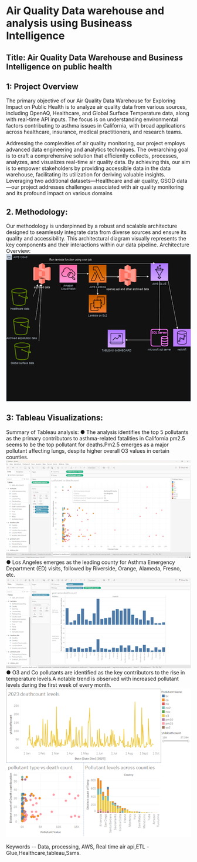 # Air Quality Data warehouse and analysis using Busineass Intelligence

## Title: Air Quality Data Warehouse and Business Intelligence on public health

## 1: Project Overview
The primary objective of our Air Quality Data Warehouse for Exploring Impact on Public Health is to analyze air quality data from various sources, including OpenAQ, Healthcare, and Global Surface Temperature data, along with real-time API inputs. The focus is on understanding environmental factors contributing to asthma issues in California, with broad applications across healthcare, insurance, medical practitioners, and research teams.

Addressing the complexities of air quality monitoring, our project employs advanced data engineering and analytics techniques. The overarching goal is to craft a comprehensive solution that efficiently collects, processes, analyzes, and visualizes real-time air quality data. By achieving this, our aim is to empower stakeholders by providing accessible data in the data warehouse, facilitating its utilization for deriving valuable insights. Leveraging two additional datasets—Healthcare and air quality, GSOD data—our project addresses challenges associated with air quality monitoring and its profound impact on various domains


## 2. Methodology: 
Our methodology is underpinned by a robust and scalable architecture designed to seamlessly integrate data from diverse sources and ensure its quality and accessibility. This architectural diagram visually represents the key components and their interactions within our data pipeline. 
Architecture Overview:
![Image](./architecture.png)


## 3: Tableau Visualizations:
Summary of Tableau analysis:
● The analysis identifies the top 5 pollutants as the primary contributors to asthma-related fatalities in California pm2.5 seems to be the top pollutant for deaths.Pm2.5 emerges as a major pollutant affecting lungs, despite higher overall O3 values in certain counties.
![Image](./scatter.png)
●	Los Angeles emerges as the leading county for Asthma Emergency Department (ED) visits, followed by Riverside, Orange, Alameda, Fresno, etc.
![Image](./hospitalizations.png)
●	O3 and Co pollutants are identified as the key contributors to the rise in temperature levels.A notable trend is observed with increased pollutant levels during the first week of every month.
![Image](./dashboard_temp.png)



Keywords -- Data, processing, AWS,  Real time air api,ETL -Glue,Healthcare,tableau,Ssms.





